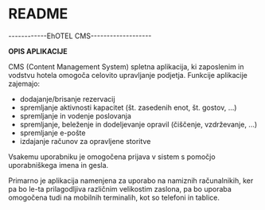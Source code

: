 # README #

------------EhOTEL CMS-------------------

**OPIS APLIKACIJE**

CMS (Content Management System) spletna aplikacija, ki zaposlenim in vodstvu hotela omogoča celovito upravljanje podjetja. Funkcije aplikacije zajemajo:

* dodajanje/brisanje rezervacij
* spremljanje aktivnosti kapacitet (št. zasedenih enot, št. gostov, ...)
* spremljanje in vodenje poslovanja 
* spremljanje, beleženje in dodeljevanje opravil (čiščenje, vzdrževanje, ...)
* spremljanje e-pošte
* izdajanje računov za opravljene storitve

Vsakemu uporabniku je omogočena prijava v sistem s pomočjo uporabniškega imena in gesla.

Primarno je aplikacija namenjena za uporabo na namiznih računalnikih, ker pa bo le-ta prilagodljiva različnim velikostim zaslona, pa bo uporaba omogočena tudi na mobilnih terminalih, kot so telefoni in tablice.


